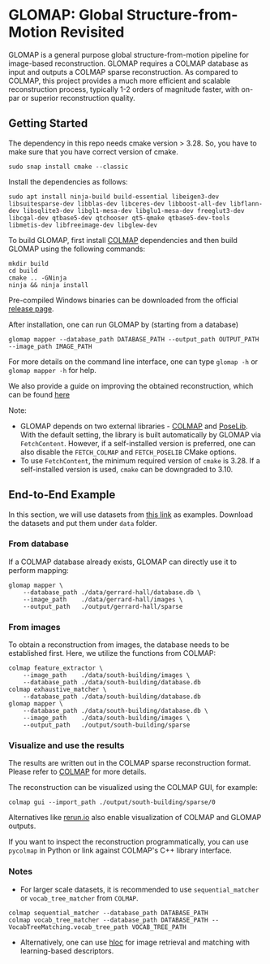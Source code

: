 # GLOMAP: Global Structure-from-Motion Revisited

GLOMAP is a general purpose global structure-from-motion pipeline for
image-based reconstruction. GLOMAP requires a COLMAP database as input and
outputs a COLMAP sparse reconstruction. As compared to COLMAP, this project
provides a much more efficient and scalable reconstruction process, typically
1-2 orders of magnitude faster, with on-par or superior reconstruction quality.

## Getting Started
The dependency in this repo needs cmake version > 3.28. So, you have to make sure that you have correct version of cmake.
```
sudo snap install cmake --classic
```
Install the dependencies as follows:
```shell
sudo apt install ninja-build build-essential libeigen3-dev libsuitesparse-dev libblas-dev libceres-dev libboost-all-dev libflann-dev libsqlite3-dev libgl1-mesa-dev libglu1-mesa-dev freeglut3-dev libcgal-dev qtbase5-dev qtchooser qt5-qmake qtbase5-dev-tools libmetis-dev libfreeimage-dev libglew-dev
```

To build GLOMAP, first install [COLMAP](https://colmap.github.io/install.html#build-from-source)
dependencies and then build GLOMAP using the following commands: 
```shell
mkdir build
cd build
cmake .. -GNinja
ninja && ninja install
```
Pre-compiled Windows binaries can be downloaded from the official
[release page](https://github.com/colmap/glomap/releases).

After installation, one can run GLOMAP by (starting from a database)
```shell
glomap mapper --database_path DATABASE_PATH --output_path OUTPUT_PATH --image_path IMAGE_PATH
```
For more details on the command line interface, one can type `glomap -h` or `glomap mapper -h` for help.

We also provide a guide on improving the obtained reconstruction, which can be found [here](docs/getting_started.md)

Note:
- GLOMAP depends on two external libraries - [COLMAP](https://github.com/colmap/colmap) and [PoseLib](https://github.com/PoseLib/PoseLib).
  With the default setting, the library is built automatically by GLOMAP via `FetchContent`.
  However, if a self-installed version is preferred, one can also disable the `FETCH_COLMAP` and `FETCH_POSELIB` CMake options.
- To use `FetchContent`, the minimum required version of `cmake` is 3.28. If a self-installed version is used, `cmake` can be downgraded to 3.10.

## End-to-End Example

In this section, we will use datasets from [this link](https://demuc.de/colmap/datasets) as examples.
Download the datasets and put them under `data` folder.

### From database

If a COLMAP database already exists, GLOMAP can directly use it to perform mapping:
```shell
glomap mapper \
    --database_path ./data/gerrard-hall/database.db \
    --image_path    ./data/gerrard-hall/images \
    --output_path   ./output/gerrard-hall/sparse
```

### From images

To obtain a reconstruction from images, the database needs to be established
first. Here, we utilize the functions from COLMAP:
```shell
colmap feature_extractor \
    --image_path    ./data/south-building/images \
    --database_path ./data/south-building/database.db
colmap exhaustive_matcher \
    --database_path ./data/south-building/database.db 
glomap mapper \
    --database_path ./data/south-building/database.db \
    --image_path    ./data/south-building/images \
    --output_path   ./output/south-building/sparse
```

### Visualize and use the results

The results are written out in the COLMAP sparse reconstruction format. Please
refer to [COLMAP](https://colmap.github.io/format.html#sparse-reconstruction)
for more details.

The reconstruction can be visualized using the COLMAP GUI, for example:
```shell
colmap gui --import_path ./output/south-building/sparse/0
```
Alternatives like [rerun.io](https://rerun.io/examples/3d-reconstruction/glomap)
also enable visualization of COLMAP and GLOMAP outputs.

If you want to inspect the reconstruction programmatically, you can use
`pycolmap` in Python or link against COLMAP's C++ library interface.

### Notes

- For larger scale datasets, it is recommended to use `sequential_matcher` or
  `vocab_tree_matcher` from `COLMAP`.
```shell
colmap sequential_matcher --database_path DATABASE_PATH
colmap vocab_tree_matcher --database_path DATABASE_PATH --VocabTreeMatching.vocab_tree_path VOCAB_TREE_PATH
```
- Alternatively, one can use
  [hloc](https://github.com/cvg/Hierarchical-Localization/) for image retrieval
  and matching with learning-based descriptors.

